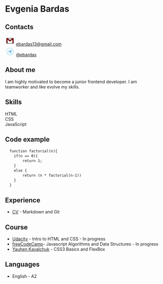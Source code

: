 
# Evgenia Bardas

## Contacts
![Email icon](images/email.png) ebardas13@gmail.com  
![Telegram icon](images/telegram.png) [@ebardas](https://t.me/ebardas)  

## About me
I am highly motivated to become a junior frontend developer. I am teamworker and like evolve my skills. 

## Skills
HTML  
CSS  
JavaScript  

## Code example 
```
  function factorial(n){
    if(n == 0){
        return 1;
    }
    else {
        return (n * factorial(n-1))
    }
  }
```  
## Experience
- [CV](https://ebardas.github.io/rsschool-cv/cv) - Markdown and Git 

## Course
- [Udacity](https://learn.udacity.com/) - Intro to HTML and CSS - In progress
- [freeCodeCamp](https://www.freecodecamp.org/learn)- Javascript Algorithms and Data Structures - In progress
- [Yauhen Kavalchuk](https://github.com/YauhenKavalchuk/css3) - CSS3 Basics and FlexBox

## Languages
- English - A2
